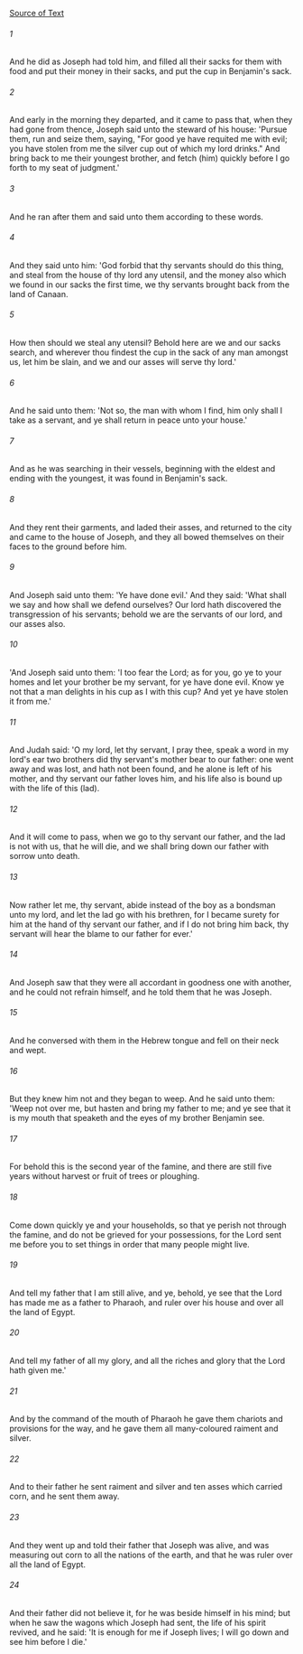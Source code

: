 [Source of Text](https://github.com/scrollmapper/bible_databases_deuterocanonical)

###### 1
And he did as Joseph had told him, and filled all their sacks for them with food and put their money in their sacks, and put the cup in Benjamin's sack.

###### 2
And early in the morning they departed, and it came to pass that, when they had gone from thence, Joseph said unto the steward of his house: 'Pursue them, run and seize them, saying, "For good ye have requited me with evil; you have stolen from me the silver cup out of which my lord drinks." And bring back to me their youngest brother, and fetch (him) quickly before I go forth to my seat of judgment.'

###### 3
And he ran after them and said unto them according to these words.

###### 4
And they said unto him: 'God forbid that thy servants should do this thing, and steal from the house of thy lord any utensil, and the money also which we found in our sacks the first time, we thy servants brought back from the land of Canaan.

###### 5
How then should we steal any utensil? Behold here are we and our sacks search, and wherever thou findest the cup in the sack of any man amongst us, let him be slain, and we and our asses will serve thy lord.'

###### 6
And he said unto them: 'Not so, the man with whom I find, him only shall I take as a servant, and ye shall return in peace unto your house.'

###### 7
And as he was searching in their vessels, beginning with the eldest and ending with the youngest, it was found in Benjamin's sack.

###### 8
And they rent their garments, and laded their asses, and returned to the city and came to the house of Joseph, and they all bowed themselves on their faces to the ground before him.

###### 9
And Joseph said unto them: 'Ye have done evil.' And they said: 'What shall we say and how shall we defend ourselves? Our lord hath discovered the transgression of his servants; behold we are the servants of our lord, and our asses also.

###### 10
'And Joseph said unto them: 'I too fear the Lord; as for you, go ye to your homes and let your brother be my servant, for ye have done evil. Know ye not that a man delights in his cup as I with this cup? And yet ye have stolen it from me.'

###### 11
And Judah said: 'O my lord, let thy servant, I pray thee, speak a word in my lord's ear two brothers did thy servant's mother bear to our father: one went away and was lost, and hath not been found, and he alone is left of his mother, and thy servant our father loves him, and his life also is bound up with the life of this (lad).

###### 12
And it will come to pass, when we go to thy servant our father, and the lad is not with us, that he will die, and we shall bring down our father with sorrow unto death.

###### 13
Now rather let me, thy servant, abide instead of the boy as a bondsman unto my lord, and let the lad go with his brethren, for I became surety for him at the hand of thy servant our father, and if I do not bring him back, thy servant will hear the blame to our father for ever.'

###### 14
And Joseph saw that they were all accordant in goodness one with another, and he could not refrain himself, and he told them that he was Joseph.

###### 15
And he conversed with them in the Hebrew tongue and fell on their neck and wept.

###### 16
But they knew him not and they began to weep. And he said unto them: 'Weep not over me, but hasten and bring my father to me; and ye see that it is my mouth that speaketh and the eyes of my brother Benjamin see.

###### 17
For behold this is the second year of the famine, and there are still five years without harvest or fruit of trees or ploughing.

###### 18
Come down quickly ye and your households, so that ye perish not through the famine, and do not be grieved for your possessions, for the Lord sent me before you to set things in order that many people might live.

###### 19
And tell my father that I am still alive, and ye, behold, ye see that the Lord has made me as a father to Pharaoh, and ruler over his house and over all the land of Egypt.

###### 20
And tell my father of all my glory, and all the riches and glory that the Lord hath given me.'

###### 21
And by the command of the mouth of Pharaoh he gave them chariots and provisions for the way, and he gave them all many-coloured raiment and silver.

###### 22
And to their father he sent raiment and silver and ten asses which carried corn, and he sent them away.

###### 23
And they went up and told their father that Joseph was alive, and was measuring out corn to all the nations of the earth, and that he was ruler over all the land of Egypt.

###### 24
And their father did not believe it, for he was beside himself in his mind; but when he saw the wagons which Joseph had sent, the life of his spirit revived, and he said: 'It is enough for me if Joseph lives; I will go down and see him before I die.'